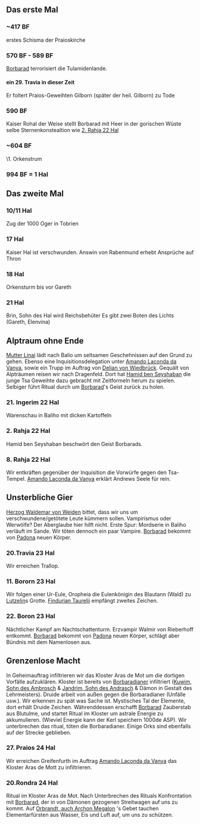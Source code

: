 ## Das erste Mal

### ~417 BF
erstes Schisma der Praioskirche
### 570 BF - 589 BF
[Borbarad](Borbarad.md) terrorisiert die Tulamidenlande.
#### ein 29. Travia in dieser Zeit
Er foltert Praios-Geweihten Gilborn (später der heil. Gilborn) zu Tode
### 590 BF
Kaiser Rohal der Weise stellt Borbarad mit Heer in der gorischen Wüste
selbe Sternenkonstealtion wie [2. Rahja 22 Hal](#2.%20Rahja%2022%20Hal) 

### ~604 BF
\1. Orkenstrum
### 994 BF = 1 Hal
## Das zweite Mal

### 10/11 Hal
Zug der 1000 Oger in Tobrien
### 17 Hal
Kaiser Hal ist verschwunden.
Answin von Rabenmund erhebt Ansprüche auf Thron
### 18 Hal
Orkensturm bis vor Gareth
### 21 Hal
Brin, Sohn des Hal wird Reichsbehüter
Es gibt zwei Boten des Lichts (Gareth, Elenvina)

## Alptraum ohne Ende
[Mutter Linai](Personen.md#Mutter%20Linai) lädt nach Balio um seltsamen Geschehnissen auf den Grund zu gehen. Ebenso eine Inquisitionsdelegation unter [Amando Laconda da Vanya](Personen.md#Amando%20Laconda%20da%20Vanya), sowie ein Trupp im Auftrag von [Delian von Wiedbrück](Personen.md#Delian%20von%20Wiedbrück).  Gequält von Alpträumen reisen wir nach Dragenfeld. Dort hat [Hamid ben Seyshaban](Personen.md#Hamid%20ben%20Seyshaban) die junge Tsa Geweihte dazu gebracht mit Zeitformeln herum zu spielen. Selbiger führt Ritual durch um [Borbarad](Borbarad.md)'s Geist zurück zu holen.
### 21. Ingerim 22 Hal
Warenschau in Baliho mit dicken Kartoffeln
### 2. Rahja 22 Hal 
Hamid ben Seyshaban beschwört den Geist Borbarads.
### 8. Rahja 22 Hal
Wir entkräften gegenüber der Inquisition die Vorwürfe gegen den Tsa-Tempel. [Amando Laconda da Vanya](Personen.md#Amando%20Laconda%20da%20Vanya) erklärt Andrews Seele für rein.

## Unsterbliche Gier
[Herzog Waldemar von Weiden](Personen.md#Herzog%20Waldemar%20von%20Weiden) bittet, dass wir uns um verschwundene/getötete Leute kümmern sollen. Vampirismus oder Werwölfe? Der Aberglaube hier hilft nicht. Erste Spur: Mordserie in Baliho verläuft im Sande. Wir töten dennoch ein paar Vampire. [Borbarad](Borbarad.md) bekommt von [Padona](Personen#Padona) neuen Körper.

### 20.Travia 23 Hal
Wir erreichen Trallop.
### 11. Bororn 23 Hal
Wir folgen einer Ur-Eule, Oropheia die Eulenkönigin des Blautann (Wald) zu [Lutzelin](Personen.md#Lutzelin)s Grotte. [Findurian Taurelii](Die%20Gezeichneten.md#Findurian%20Taurelii) empfängt zweites Zeichen.
### 22. Boron 23 Hal
Nächtlicher Kampf am Nachtschattenturm. Erzvampir Walmir von Rieberhoff entkommt. [Borbarad](Borbarad.md) bekommt von [Padona](Personen#Padona) neuen Körper, schlägt aber Bündnis mit dem Namenlosen aus.

## Grenzenlose Macht
In Geheimauftrag infiltrieren wir das Kloster Aras de Mot um die dortigen Vorfälle aufzuklären. Kloster ist bereits von [Borbaradianer](Notizen/Borbaradianer.md) infiltriert ([Kuwim, Sohn des Ambrosch](Personen.md#Kuwim,%20Sohn%20des%20Ambrosch) & [Jandrim, Sohn des Andrasch](Personen.md#Jandrim,%20Sohn%20des%20Andrasch) & Dämon in Gestalt des Lehrmeisters). Druide arbeit von außen gegen die Borbaradianer (Unfälle usw.). Wir erkennen zu spät was Sache ist. Mystisches Tal der Elemente, dort erhält Druide Zeichen. Währenddessen erschafft [Borbarad](Borbarad.md) Zauberstab aus Blutulme, und startet Ritual im Kloster um astrale Energie zu akkumulieren. (Wieviel Energie kann der Kerl speichern 1000de ASP). Wir unterbrechen das ritual, töten die Borbaradianer. Einige Orks sind ebenfalls auf der Strecke geblieben. 
### 27. Praios 24 Hal
Wir erreichen Greifenfurth im Auftrag [Amando Laconda da Vanya](Personen.md#Amando%20Laconda%20da%20Vanya) das Kloster Aras de Mott zu infiltrieren.

### 20.Rondra 24 Hal
Ritual im Kloster Aras de Mot. Nach Unterbrechen des Rituals Konfrontation mit [Borbarad](Borbarad.md), der in von Dämonen gezogenen Streitwagen auf uns zu kommt. Auf [Orbrandt, auch Archon Megalon](Personen.md#Orbrandt,%20auch%20Archon%20Megalon) 's Gebet tauchen Elementarfürsten aus Wasser, Eis und Luft auf, um uns zu schützen.